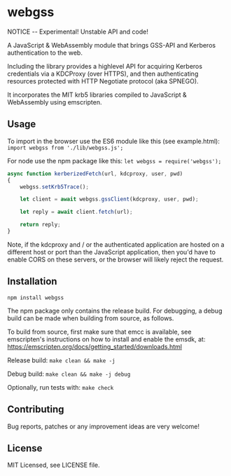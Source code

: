 # webgss

NOTICE -- Experimental! Unstable API and code!

A JavaScript & WebAssembly module that brings GSS-API and Kerberos authentication to the web.

Including the library provides a highlevel API for acquiring Kerberos credentials via a
KDCProxy (over HTTPS), and then authenticating resources protected with HTTP Negotiate
protocol (aka SPNEGO).

It incorporates the MIT krb5 libraries compiled to JavaScript & WebAssembly using emscripten.

## Usage

To import in the browser use the ES6 module like this (see example.html):
`import webgss from './lib/webgss.js';`

For node use the npm package like this: `let webgss = require('webgss');`

```javascript
async function kerberizedFetch(url, kdcproxy, user, pwd)
{
    webgss.setKrb5Trace();

    let client = await webgss.gssClient(kdcproxy, user, pwd);

    let reply = await client.fetch(url);

    return reply;
}
```

Note, if the kdcproxy and / or the authenticated application are hosted on a different
host or port than the JavaScript application, then you'd have to enable CORS on these
servers, or the browser will likely reject the request.

## Installation

`npm install webgss`

The npm package only contains the release build. For debugging, a debug build can be
made when building from source, as follows.

To build from source, first make sure that emcc is available, see emscripten's
instructions on how to install and enable the emsdk, at:
https://emscripten.org/docs/getting_started/downloads.html

Release build: `make clean && make -j`

Debug build: `make clean && make -j debug`

Optionally, run tests with: `make check`

## Contributing

Bug reports, patches or any improvement ideas are very welcome!

## License

MIT Licensed, see LICENSE file.
